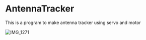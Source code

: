 # AntennaTracker

This is a program to make antenna tracker using servo and motor

![IMG_1271](https://user-images.githubusercontent.com/97512275/173017501-dd6eccc7-2a06-4a4c-832c-804a62a841d6.jpg)

